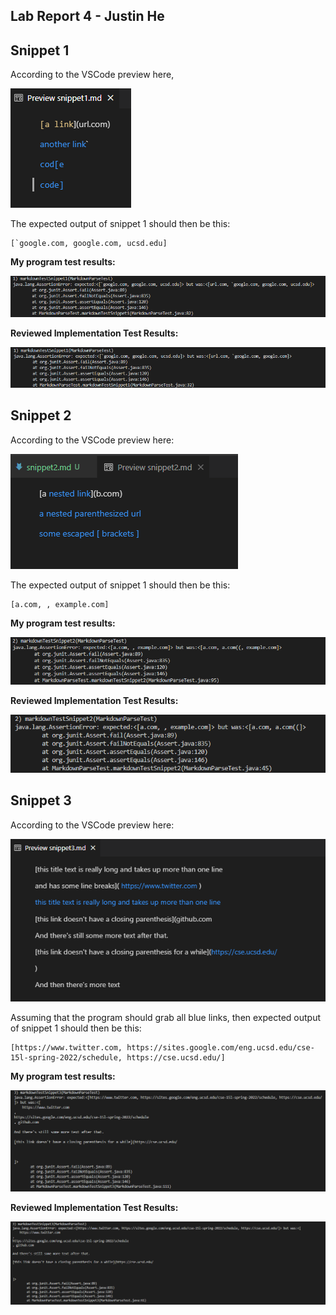 ## Lab Report 4 - Justin He

## Snippet 1 

According to the VSCode preview here,

![Image](report4pictures/snippet1preview.png)


The expected output of snippet 1 should then be this:

    [`google.com, google.com, ucsd.edu]

**My program test results:**

![Image](report4pictures/myTestSnippet1.png)

**Reviewed Implementation Test Results:**

![Image](report4pictures/reviewTestSnippet1.png)

## Snippet 2

According to the VSCode preview here:

![Image](report4pictures/snippet2preview.png)


The expected output of snippet 1 should then be this:

    [a.com, , example.com]

**My program test results:**

![Image](report4pictures/myTestSnippet2.png)

**Reviewed Implementation Test Results:**

![Image](report4pictures/reviewTestSnippet2.png)

## Snippet 3

According to the VSCode preview here:

![Image](report4pictures/snippet3preview.png)


Assuming that the program should grab all blue links, then expected output of snippet 1 should then be this:

    [https://www.twitter.com, https://sites.google.com/eng.ucsd.edu/cse-15l-spring-2022/schedule, https://cse.ucsd.edu/]

**My program test results:**

![Image](report4pictures/myTestSnippet3.png)

**Reviewed Implementation Test Results:**

![Image](report4pictures/reviewTestSnippet3.png)